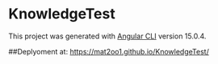 # KnowledgeTest

This project was generated with [Angular CLI](https://github.com/angular/angular-cli) version 15.0.4.

##Deplyoment at:
https://mat2oo1.github.io/KnowledgeTest/
